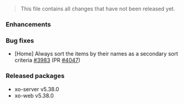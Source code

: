 > This file contains all changes that have not been released yet.

### Enhancements

### Bug fixes

- [Home] Always sort the items by their names as a secondary sort criteria [#3983](https://github.com/vatesfr/xen-orchestra/issues/3983) (PR [#4047](https://github.com/vatesfr/xen-orchestra/pull/4047))

### Released packages

- xo-server v5.38.0
- xo-web v5.38.0
